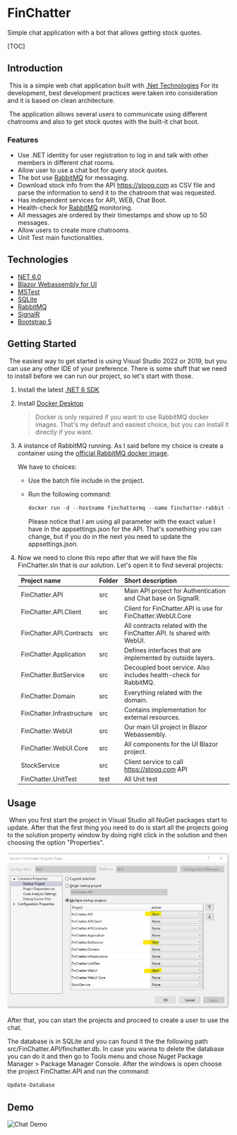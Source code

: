# FinChatter
Simple chat application with a bot that allows getting stock quotes.



[TOC]

## Introduction

​	This is a simple web chat application built with [.Net Technologies](https://dotnet.microsoft.com/en-us/)  For its development, best development practices were taken into consideration and it is based on clean architecture.

​	The application allows several users to communicate using different chatrooms and also to get stock quotes with the built-it chat boot. 

### Features

- Use .NET identity for user registration to log in and talk with other members in different chat rooms.
- Allow user to use a chat bot for query stock quotes.
- The bot use [RabbitMQ](https://www.rabbitmq.com/) for messaging. 
- Download stock info from the API https://stooq.com as CSV file and parse the information to send it to the chatroom that was requested.
- Has independent services for API, WEB, Chat Boot.
- Health-check for [RabbitMQ](https://www.rabbitmq.com/) monitoring.
- All messages are ordered by their timestamps and show up to 50 messages.
- Allow users to create more chatrooms.
- Unit Test main functionalities.



## Technologies

- [NET 6.0](https://dotnet.microsoft.com/en-us/download/dotnet/6.0)
- [Blazor Webassembly for UI](https://dotnet.microsoft.com/en-us/apps/aspnet/web-apps/blazor)
- [MSTest ](https://docs.microsoft.com/en-us/dotnet/core/testing/unit-testing-with-mstest)
- [SQLite](https://www.sqlite.org/index.html)
- [RabbitMQ](https://www.rabbitmq.com/)
- [SignalR](https://dotnet.microsoft.com/en-us/apps/aspnet/signalr)
- [Bootstrap 5](https://getbootstrap.com/docs/5.0/getting-started/introduction/)



## Getting Started

​	The easiest way to get started is using Visual Studio 2022 or 2019, but you can use any other IDE of your preference. There is some stuff that we need to install before we can run our project, so let's start with those.

1. Install the latest [.NET 6 SDK](https://dotnet.microsoft.com/download/dotnet/6.0)

2. Install [Docker Desktop](https://www.docker.com/products/docker-desktop/)

   > Docker is only required if you want to use RabbitMQ docker images. That's my default and easiest choice, but you can install it directly if you want.

3. A instance of RabbitMQ running. As I said before my choice is create a container using the [official RabbitMQ docker image](https://hub.docker.com/_/rabbitmq).

   We have to choices:

   - Use the batch file include in the project.

   - Run the following command:

     ```powershell
     docker run -d --hostname finchattermq --name finchatter-rabbit -p 5672:5672 -p 15672:15672 -e RABBITMQ_DEFAULT_USER=usr -e RABBITMQ_DEFAULT_PASS=Qwerty123$ rabbitmq:3-management 
     ```

     Please notice that I am using all parameter with the exact value I have in the appsettings.json for the API. That's something you can change, but if you do in the next you need to update the appsettings.json.

4. Now we need to clone this repo after that we will have the file FinChatter.sln that is our solution. Let's open it to find several projects:

   | Project name              | Folder | Short description                                            |
   | ------------------------- | ------ | ------------------------------------------------------------ |
   | FinChatter.API            | src    | Main API project for Authentication and Chat base on SignalR. |
   | FinChatter.API.Client     | src    | Client for FinChatter.API is use for FinChatter.WebUI.Core   |
   | FinChatter.API.Contracts  | src    | All contracts related with the FinChatter.API. Is shared with WebUI. |
   | FinChatter.Application    | src    | Defines interfaces that are implemented by outside layers.   |
   | FinChatter.BotService     | src    | Decoupled boot service. Also includes health-check for RabbitMQ. |
   | FinChatter.Domain         | src    | Everything related with the domain.                          |
   | FinChatter.Infrastructure | src    | Contains implementation for external resources.              |
   | FinChatter.WebUI          | src    | Our main UI project in Blazor Webassembly.                   |
   | FinChatter.WebUI.Core     | src    | All components for the UI Blazor project.                    |
   | StockService              | src    | Client service to call https://stooq.com API                 |
   | FinChatter.UnitTest       | test   | All Unit test                                                |

   

## Usage

​	When you first start the project in Visual Studio all NuGet packages start to update. After that the first thing you need to do is start all the projects going to the solution property window by doing right click in the solution and then choosing the option "Properties".

![Solution properties window](https://raw.githubusercontent.com/juanjfrancisco/FinChatter/main/readmeFiles/solution-properties.jpg "Choose the projects marked in yellow to start")

After that, you can start the projects and proceed to create a user to use the chat. 

The database is in SQLite and you can found it the the following path src/FinChatter.API/finchatter.db. In case you wanna to delete the database you can do it and then go to Tools menu and chose Nuget Package Manager > Package Manager Console. After the windows is open choose the project  FinChatter.API and run the command:

```powershell
Update-Database
```



## Demo

![Chat Demo]()
